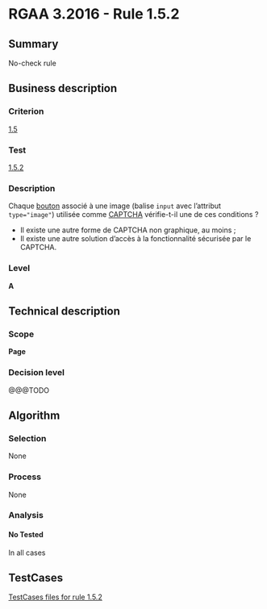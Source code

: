 # RGAA 3.2016 - Rule 1.5.2

## Summary
No-check rule


## Business description

### Criterion
[1.5](http://references.modernisation.gouv.fr/rgaa-accessibilite/criteres.html#crit-1-5)

### Test
[1.5.2](http://references.modernisation.gouv.fr/rgaa-accessibilite/criteres.html#test-1-5-2)

### Description
<div lang="fr">Chaque <a href="http://references.modernisation.gouv.fr/rgaa-accessibilite/glossaire.html#bouton-formulaire">bouton</a> associ&#xE9; &#xE0; une image (balise <code lang="en">input</code> avec l&#x2019;attribut <code lang="en">type="image"</code>) utilis&#xE9;e comme <a href="http://references.modernisation.gouv.fr/rgaa-accessibilite/glossaire.html#captcha">CAPTCHA</a> v&#xE9;rifie-t-il une de ces conditions&nbsp;? <ul><li>Il existe une autre forme de CAPTCHA non graphique, au moins&nbsp;;</li> <li>Il existe une autre solution d&#x2019;acc&#xE8;s &#xE0; la fonctionnalit&#xE9; s&#xE9;curis&#xE9;e par le CAPTCHA.</li> </ul></div>

### Level
**A**


## Technical description

### Scope
**Page**

### Decision level
@@@TODO


## Algorithm

### Selection
None

### Process
None

### Analysis

#### No Tested
In all cases


##  TestCases

[TestCases files for rule 1.5.2](https://github.com/Asqatasun/Asqatasun/tree/develop/rules/rules-rgaa3.2016/src/test/resources/testcases/rgaa32016/Rgaa32016Rule010502/)


